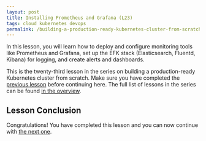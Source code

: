 ```yaml
---
layout: post
title: Installing Prometheus and Grafana (L23)
tags: cloud kubernetes devops
permalink: /building-a-production-ready-kubernetes-cluster-from-scratch/lesson-23
---
```


In this lesson, you will learn how to deploy and configure monitoring tools like
Prometheus and Grafana, set up the EFK stack (Elasticsearch, Fluentd, Kibana)
for logging, and create alerts and dashboards.

This is the twenty-third lesson in the series on building a production-ready
Kubernetes cluster from scratch. Make sure you have completed the
[previous lesson](/building-a-production-ready-kubernetes-cluster-from-scratch/lesson-22)
before continuing here. The full list of lessons in the series can be found
[in the overview](/building-a-production-ready-kubernetes-cluster-from-scratch).

## Lesson Conclusion

<!-- TODO -->

Congratulations! You have completed this lesson and you can now continue with
[the next one](/building-a-production-ready-kubernetes-cluster-from-scratch/lesson-24).
